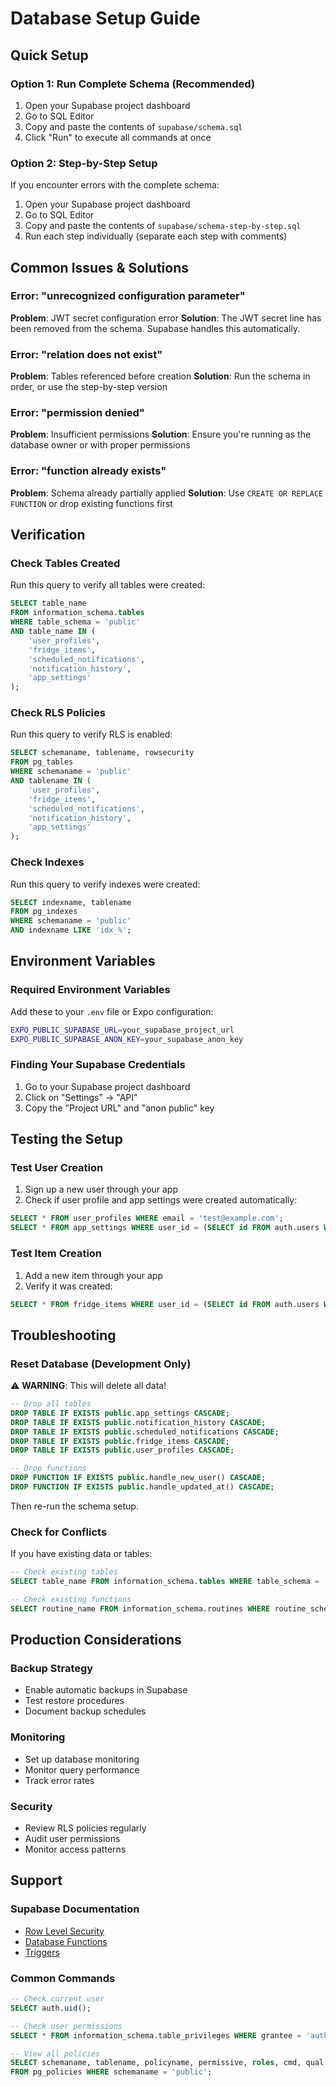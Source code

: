 # Database Setup Guide

## Quick Setup

### Option 1: Run Complete Schema (Recommended)
1. Open your Supabase project dashboard
2. Go to SQL Editor
3. Copy and paste the contents of `supabase/schema.sql`
4. Click "Run" to execute all commands at once

### Option 2: Step-by-Step Setup
If you encounter errors with the complete schema:
1. Open your Supabase project dashboard
2. Go to SQL Editor
3. Copy and paste the contents of `supabase/schema-step-by-step.sql`
4. Run each step individually (separate each step with comments)

## Common Issues & Solutions

### Error: "unrecognized configuration parameter"
**Problem**: JWT secret configuration error
**Solution**: The JWT secret line has been removed from the schema. Supabase handles this automatically.

### Error: "relation does not exist"
**Problem**: Tables referenced before creation
**Solution**: Run the schema in order, or use the step-by-step version

### Error: "permission denied"
**Problem**: Insufficient permissions
**Solution**: Ensure you're running as the database owner or with proper permissions

### Error: "function already exists"
**Problem**: Schema already partially applied
**Solution**: Use `CREATE OR REPLACE FUNCTION` or drop existing functions first

## Verification

### Check Tables Created
Run this query to verify all tables were created:
```sql
SELECT table_name 
FROM information_schema.tables 
WHERE table_schema = 'public' 
AND table_name IN (
    'user_profiles', 
    'fridge_items', 
    'scheduled_notifications', 
    'notification_history', 
    'app_settings'
);
```

### Check RLS Policies
Run this query to verify RLS is enabled:
```sql
SELECT schemaname, tablename, rowsecurity 
FROM pg_tables 
WHERE schemaname = 'public' 
AND tablename IN (
    'user_profiles', 
    'fridge_items', 
    'scheduled_notifications', 
    'notification_history', 
    'app_settings'
);
```

### Check Indexes
Run this query to verify indexes were created:
```sql
SELECT indexname, tablename 
FROM pg_indexes 
WHERE schemaname = 'public' 
AND indexname LIKE 'idx_%';
```

## Environment Variables

### Required Environment Variables
Add these to your `.env` file or Expo configuration:

```bash
EXPO_PUBLIC_SUPABASE_URL=your_supabase_project_url
EXPO_PUBLIC_SUPABASE_ANON_KEY=your_supabase_anon_key
```

### Finding Your Supabase Credentials
1. Go to your Supabase project dashboard
2. Click on "Settings" → "API"
3. Copy the "Project URL" and "anon public" key

## Testing the Setup

### Test User Creation
1. Sign up a new user through your app
2. Check if user profile and app settings were created automatically:
```sql
SELECT * FROM user_profiles WHERE email = 'test@example.com';
SELECT * FROM app_settings WHERE user_id = (SELECT id FROM auth.users WHERE email = 'test@example.com');
```

### Test Item Creation
1. Add a new item through your app
2. Verify it was created:
```sql
SELECT * FROM fridge_items WHERE user_id = (SELECT id FROM auth.users WHERE email = 'test@example.com');
```

## Troubleshooting

### Reset Database (Development Only)
⚠️ **WARNING**: This will delete all data!

```sql
-- Drop all tables
DROP TABLE IF EXISTS public.app_settings CASCADE;
DROP TABLE IF EXISTS public.notification_history CASCADE;
DROP TABLE IF EXISTS public.scheduled_notifications CASCADE;
DROP TABLE IF EXISTS public.fridge_items CASCADE;
DROP TABLE IF EXISTS public.user_profiles CASCADE;

-- Drop functions
DROP FUNCTION IF EXISTS public.handle_new_user() CASCADE;
DROP FUNCTION IF EXISTS public.handle_updated_at() CASCADE;
```

Then re-run the schema setup.

### Check for Conflicts
If you have existing data or tables:
```sql
-- Check existing tables
SELECT table_name FROM information_schema.tables WHERE table_schema = 'public';

-- Check existing functions
SELECT routine_name FROM information_schema.routines WHERE routine_schema = 'public';
```

## Production Considerations

### Backup Strategy
- Enable automatic backups in Supabase
- Test restore procedures
- Document backup schedules

### Monitoring
- Set up database monitoring
- Monitor query performance
- Track error rates

### Security
- Review RLS policies regularly
- Audit user permissions
- Monitor access patterns

## Support

### Supabase Documentation
- [Row Level Security](https://supabase.com/docs/guides/auth/row-level-security)
- [Database Functions](https://supabase.com/docs/guides/database/functions)
- [Triggers](https://supabase.com/docs/guides/database/triggers)

### Common Commands
```sql
-- Check current user
SELECT auth.uid();

-- Check user permissions
SELECT * FROM information_schema.table_privileges WHERE grantee = 'authenticated';

-- View all policies
SELECT schemaname, tablename, policyname, permissive, roles, cmd, qual 
FROM pg_policies WHERE schemaname = 'public';
```



